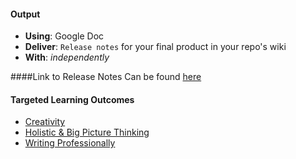 #### Output
- **Using**: Google Doc
- **Deliver**: `Release notes` for your final product in your repo's wiki
- **With**: *independently*

####Link to Release Notes
Can be found [here](https://docs.google.com/document/d/1fgcPKwGtqnptlxUOQxn1nmEZfgp-vh74U_zVLERnfAU/)

#### Targeted Learning Outcomes
- [Creativity](https://github.com/andela/learningmap/tree/master/Phase-C/Entry-level%20Developer/Curriculum/05%20-%20Creativity)
- [Holistic & Big Picture Thinking](https://github.com/andela/learningmap/tree/master/Phase-C/Entry-level%20Developer/Curriculum/10%20-%20Holistic%20%26%20Big%20Picture%20Thinking)
- [Writing Professionally](https://github.com/andela/learningmap/tree/master/Phase-C/Entry-level%20Developer/Curriculum/20%20-%20Writing%20Professionally)